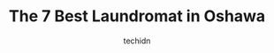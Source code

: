 ---
layout: ampstory
image: https://i0.wp.com/www.auto.or.id/wp-content/uploads/2023/06/woshaway-coin-laundry-0-oshawa-1686324368.jpeg?resize=640,853
author: techidn
featured: false
description: Oshawa, Ontario, Canada is a haven for Laundromat enthusiasts, boasting an impressive array of 7 top-notch establishments. Whether youre a seasoned connoisseur or simply curious to explore 
title: The 7 Best Laundromat in Oshawa
cover:
   title: The 7 Best Laundromat in Oshawa
   subtitle: AUTO.OR.ID
   background: https://www.auto.or.id/wp-content/uploads/2023/06/woshaway-coin-laundry-0-oshawa-1686324368.jpeg

pages: 
 - layout: thirds
   top: <h1>#1 My Laundry Place</h1>
   bottom: "<p>Relatively clean if you go when it opens.  Larger washers have barely any water.  There is no  hot water even if you indicate you want it on the washer.  I only put in 2 </p>"
   background: https://www.auto.or.id/wp-content/uploads/2023/06/woshaway-coin-laundry-1-oshawa-1686324370.jpeg
   backgroundblur: true
 - layout: thirds
   top: <h1>#2 Spinners Laundromat</h1>
   bottom: "<p>1561 Durham Regional Hwy 2, Courtice, ON L1E 2G5, Canada</p>"
   background: https://www.auto.or.id/wp-content/uploads/2023/06/woshaway-coin-laundry-2-oshawa-1686324371.jpeg
   cta:
      link: https://www.auto.or.id/the-7-best-laundromat-in-oshawa/
      text: The 7 Best Laundromat in Oshawa
 - layout: thirds
   top: <h1>#3 U&I Wash And Dry (With Wash And Fold Services)</h1>
   bottom: "<p>600 King St E, Oshawa, ON L1H 1G6, Canada</p>"
   background: https://images.unsplash.com/photo-1632275228556-6d7878f59eea?ixlib=rb-4.0.3&ixid=MnwxMjA3fDB8MHxwaG90by1wYWdlfHx8fGVufDB8fHx8&auto=format&fit=crop&w=640&h=853&q=80
   cta:
      link: https://www.auto.or.id/the-7-best-laundromat-in-oshawa/
      text: The 7 Best Laundromat in Oshawa
 - layout: thirds
   top: <h1>#4 SpinCycles Laundromat</h1>
   bottom: "<p>7 Nassau St, Oshawa, ON L1J 4A3, Canada</p>"
   background: https://images.unsplash.com/photo-1507136566006-cfc505b114fc?ixlib=rb-4.0.3&ixid=MnwxMjA3fDB8MHxwaG90by1wYWdlfHx8fGVufDB8fHx8&auto=format&fit=crop&w=640&h=853&q=80
   cta:
      link: https://www.auto.or.id/the-7-best-laundromat-in-oshawa/
      text: The 7 Best Laundromat in Oshawa
 - layout: thirds
   top: <h1>#5 Super Suds Coin Laundry</h1>
   bottom: "<p>1076 Cedar St, Oshawa, ON L1J 3R9, Canada</p>"
   background: https://images.unsplash.com/photo-1630381796593-6b72c570dc43?ixlib=rb-4.0.3&ixid=MnwxMjA3fDB8MHxwaG90by1wYWdlfHx8fGVufDB8fHx8&auto=format&fit=crop&w=640&h=853&q=80
   cta:
      link: https://www.auto.or.id/the-7-best-laundromat-in-oshawa/
      text: The 7 Best Laundromat in Oshawa
 - layout: thirds
   top: <h1>#6 Laundry Sux!</h1>
   bottom: "<p>799 Park Rd S, Oshawa, ON L1J 4K1, Canada</p>"
   background: https://images.unsplash.com/photo-1621772991673-de61ffe34408?ixlib=rb-4.0.3&ixid=MnwxMjA3fDB8MHxwaG90by1wYWdlfHx8fGVufDB8fHx8&auto=format&fit=crop&w=640&h=853&q=80
   cta:
      link: https://www.auto.or.id/the-7-best-laundromat-in-oshawa/
      text: The 7 Best Laundromat in Oshawa
 - layout: thirds
   top: <h1>#7 U&I Laundromat</h1>
   bottom: "<p>1487 Simcoe St N, Oshawa, ON L1G 4X8, Canada</p>"
   background: https://images.unsplash.com/photo-1622398703904-7ae5d55f8e1a?ixlib=rb-4.0.3&ixid=MnwxMjA3fDB8MHxwaG90by1wYWdlfHx8fGVufDB8fHx8&auto=format&fit=crop&w=640&h=853&q=80
   cta:
      link: https://www.auto.or.id/the-7-best-laundromat-in-oshawa/
      text: The 7 Best Laundromat in Oshawa
 - layout: thirds
   middle: Continue reading...
   background: https://images.unsplash.com/photo-1474015977340-64a93f54a9f5?ixlib=rb-4.0.3&ixid=MnwxMjA3fDB8MHxwaG90by1wYWdlfHx8fGVufDB8fHx8&auto=format&fit=crop&w=640&h=853&q=80
   cta:
      link: https://www.auto.or.id/the-7-best-laundromat-in-oshawa/
      text: The 7 Best Laundromat in Oshawa

---